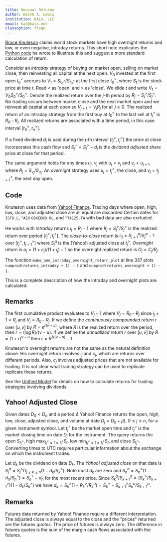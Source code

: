```yaml
---
title: Unusual Returns
author: Keith A. Lewis
institution: KALX, LLC
email: kal@kalx.net
classoption: fleqn
...
```


[Bruce Knuteson](https://arxiv.org/pdf/2010.01727.pdf)
claims world stock markets have high overnight returns
and low, or even negative, intraday returns.
This short note explicates the
[Python code](https://bruceknuteson.github.io/spy-day-and-night/plot_suspicious_returns.py)
he wrote to illustrate this and suggest a more standard calculation of return.

Consider an _intraday_ strategy of buying on market open, selling on market close,
then reinvesting all capital at the next open. $V_0$ invested at
the first open $t^<_0$ accrues to $V_1 = S_{t^>_o}/S_{t^<_0}$ at
the first close $t^>_0$, where $S_t$ is the stock price at time $t$.
Read $<$ as 'open' and $>$ as 'close'.
We elide $t$ and write $V_1 = V_0 S^>_0/S^<_0$.
Denote the realized return over the $j$-th period by $R_j = S^>_j/S^<_j$.
No trading occurs between market close and the next market open
and we reinvest all capital at each open so $V_{j+1} = V_j R_j$ for all $j\ge0$.
The realized return of an intraday strategy from the first buy at $t^<_0$ to
the last sell at $t^>_j$ is $R_0\cdots R_j$. All realized returns are
associated with a time period, in this case interval $[t^<_0, t^>_n]$.

If a fixed dividend $d_j$ is paid during the $j$-th interval $(t^<_j, t^>_j]$
the price at close incorporates this cash flow and $S^-_j = S^>_j - d_j$
is the _dividend adjusted_ share price at close for that period.

The same argument holds for any times $u_j$, $v_j$ with $u_j < v_j$ and
$v_j < u_{j+1}$ where $R_j = S_{v_j}/S_{u_j}$.  An _overnight_ strategy
uses $u_j = t^>_j$, the close, and $v_j = t^<_{j + 1}$, the next day open.

## Code

Knuteson uses data from [Yahoo! Finance](https://finance.yahoo.com/).
Trading days where open, high, low, close, and adjusted close are all equal are discarded
Certain dates for `ISFU.L`, `^AEX` `OBXEDNB.OL`, and `^TA125.TA` with bad data are also excluded.

He works with _intraday_ returns $i_j = R_j - 1$ where $R_j = S^>_j/S^<_j$
is the realized return over period $[t^<_j, t^>_j]$.
The _close-to-close_ return is $c_j = S^a_{j + 1}/S^a_j - 1$ over $[t^>_j, t^>_{j+1}]$
where $S^a_j$ is the (Yahoo!) adjusted close at $t^>_j$.
_Overnight_ return is $o_j = (1 + c_j)/(1 + i_j) - 1$
so the overnight realized return is $O_j = C_j/R_j$.

The function `make_one_intraday_overnight_return_plot` at line 337 plots
`cumprod(returns_intraday + 1) - 1` and `cumprod(returns_overnight + 1) - 1`.

This is a complete description of how the intraday and overnight plots are calculated.

## Remarks

The first cumulative product evaluates to $V_j - 1$ where $V_j = R_0\cdots R_j$ 
since $i_j + 1 = R_j$ and $V_j = R_0\cdots R_j$.
If we define the _continuously compounded return_ $r$ over $[u,v]$
by $R = e^{r(v -u)}$, where $R$ is the realized return over the period, then
$r = (\log R)/(v - u)$. 
If we define the _annualized return_ $r$ over $[u,v]$
by $R = (1 + r)^{v - u}$ then $r = R^{1/(v - u)} - 1$.

Knuteson's overnight returns are not the same as the natural definition above.
His overnight return involves $i_j$ and $c_j$, which are returns over different periods.
Also, $c_j$ involves adjusted prices that are not available for trading.
It is not clear what trading strategy can be used to replicate replicate these returns.

See the [Unified Model](https://keithalewis.github.io/math/um.html) for details on how
to calculate returns for trading strategies involving dividends.

## Yahoo! Adjusted Close

Given dates $D_0 < D_n$ and a period $\Delta$ Yahoo! Finance returns the open, high,
low, close, adjusted close, and volume at date $D_j = D_0 + j\Delta$, $0\le j \le n$, for a
given instrument symbol. 
Let $t^<_j$ be the market open time and $t^>_j$ is the market closing time on date $D_j$ for the instrument.
The query returns the open $S_{t^<_j}$, high $\max_{t^<_j \le t \le t^>_j} S_t$,
low $\min_{t^<_j \le t \le t^>_j} S_t$, and close $S_{t^>_j}$.
Converting times to UTC requires particular information about the exchange on which
the instrument trades.

Let $d_k$ be the dividend on date $D_k$.
The _Yahoo! adjusted close_ on that date is
$S^a_j = S^>_j \Pi_{j \le k \le n}(1 - d_k/S^>_k)$.  Note most $d_k$ are zero and
$S^a_n = S^>_n (1 - d_n/S^>_n) = S^>_n - d_n$ for the most recent price.
Since $S^a_k/S^a_{k+1} = (S^>_k/S^>_{k+1})(1 - d_k/S^>_k)$
we have $d_k = S^>_k(1 - R^>_k/R^a_k) = S^>_k - S^>_{k+1}S^a_k/S^a_{k+1}$.


## Remarks

Futures data returned by Yahoo! Finance require a different interpretation.
The adjusted close is always equal to the close and the "prices" returned are
the futures _quotes_.
The price of futures is always zero. The difference in futures quotes is the
sum of the margin cash flows associated with the futures.
